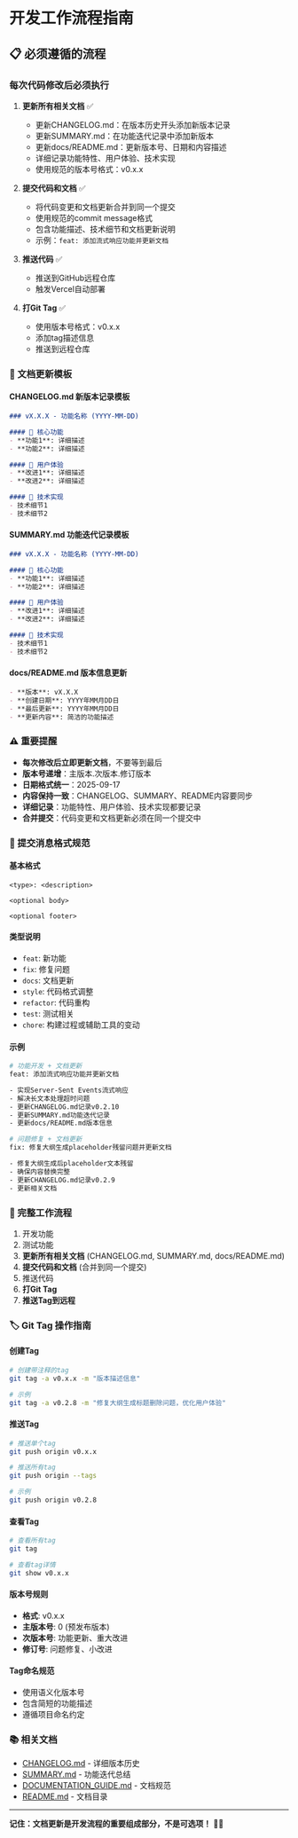 # 开发工作流程指南

## 📋 必须遵循的流程

### 每次代码修改后必须执行

1. **更新所有相关文档** ✅
   - 更新CHANGELOG.md：在版本历史开头添加新版本记录
   - 更新SUMMARY.md：在功能迭代记录中添加新版本
   - 更新docs/README.md：更新版本号、日期和内容描述
   - 详细记录功能特性、用户体验、技术实现
   - 使用规范的版本号格式：v0.x.x

2. **提交代码和文档** ✅
   - 将代码变更和文档更新合并到同一个提交
   - 使用规范的commit message格式
   - 包含功能描述、技术细节和文档更新说明
   - 示例：`feat: 添加流式响应功能并更新文档`

3. **推送代码** ✅
   - 推送到GitHub远程仓库
   - 触发Vercel自动部署

4. **打Git Tag** ✅
   - 使用版本号格式：v0.x.x
   - 添加tag描述信息
   - 推送到远程仓库

### 📝 文档更新模板

#### CHANGELOG.md 新版本记录模板

```markdown
### vX.X.X - 功能名称 (YYYY-MM-DD)

#### 🎯 核心功能
- **功能1**: 详细描述
- **功能2**: 详细描述

#### 🎨 用户体验
- **改进1**: 详细描述
- **改进2**: 详细描述

#### 🔧 技术实现
- 技术细节1
- 技术细节2
```

#### SUMMARY.md 功能迭代记录模板

```markdown
### vX.X.X - 功能名称 (YYYY-MM-DD)

#### 🎯 核心功能
- **功能1**: 详细描述
- **功能2**: 详细描述

#### 🎨 用户体验
- **改进1**: 详细描述
- **改进2**: 详细描述

#### 🔧 技术实现
- 技术细节1
- 技术细节2
```

#### docs/README.md 版本信息更新

```markdown
- **版本**: vX.X.X
- **创建日期**: YYYY年MM月DD日
- **最后更新**: YYYY年MM月DD日
- **更新内容**: 简洁的功能描述
```

### ⚠️ 重要提醒

- **每次修改后立即更新文档**，不要等到最后
- **版本号递增**：主版本.次版本.修订版本
- **日期格式统一**：2025-09-17
- **内容保持一致**：CHANGELOG、SUMMARY、README内容要同步
- **详细记录**：功能特性、用户体验、技术实现都要记录
- **合并提交**：代码变更和文档更新必须在同一个提交中

### 📝 提交消息格式规范

#### 基本格式

```text
<type>: <description>

<optional body>

<optional footer>
```

#### 类型说明

- `feat`: 新功能
- `fix`: 修复问题
- `docs`: 文档更新
- `style`: 代码格式调整
- `refactor`: 代码重构
- `test`: 测试相关
- `chore`: 构建过程或辅助工具的变动

#### 示例

```bash
# 功能开发 + 文档更新
feat: 添加流式响应功能并更新文档

- 实现Server-Sent Events流式响应
- 解决长文本处理超时问题
- 更新CHANGELOG.md记录v0.2.10
- 更新SUMMARY.md功能迭代记录
- 更新docs/README.md版本信息

# 问题修复 + 文档更新
fix: 修复大纲生成placeholder残留问题并更新文档

- 修复大纲生成后placeholder文本残留
- 确保内容替换完整
- 更新CHANGELOG.md记录v0.2.9
- 更新相关文档
```

### 🔄 完整工作流程

1. 开发功能
2. 测试功能
3. **更新所有相关文档** (CHANGELOG.md, SUMMARY.md, docs/README.md)
4. **提交代码和文档** (合并到同一个提交)
5. 推送代码
6. **打Git Tag**
7. **推送Tag到远程**

### 🏷️ Git Tag 操作指南

#### 创建Tag

```bash
# 创建带注释的tag
git tag -a v0.x.x -m "版本描述信息"

# 示例
git tag -a v0.2.8 -m "修复大纲生成标题删除问题，优化用户体验"
```

#### 推送Tag

```bash
# 推送单个tag
git push origin v0.x.x

# 推送所有tag
git push origin --tags

# 示例
git push origin v0.2.8
```

#### 查看Tag

```bash
# 查看所有tag
git tag

# 查看tag详情
git show v0.x.x
```

#### 版本号规则

- **格式**: v0.x.x
- **主版本号**: 0 (预发布版本)
- **次版本号**: 功能更新、重大改进
- **修订号**: 问题修复、小改进

#### Tag命名规范

- 使用语义化版本号
- 包含简短的功能描述
- 遵循项目命名约定

### 📚 相关文档

- [CHANGELOG.md](./CHANGELOG.md) - 详细版本历史
- [SUMMARY.md](./SUMMARY.md) - 功能迭代总结
- [DOCUMENTATION_GUIDE.md](./DOCUMENTATION_GUIDE.md) - 文档规范
- [README.md](./README.md) - 文档目录

---

**记住：文档更新是开发流程的重要组成部分，不是可选项！** 📝✨

